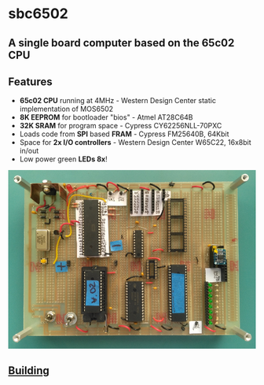 # sbc6502
## A single board computer based on the 65c02 CPU

## Features
* **65c02 CPU** running at 4MHz - Western Design Center static implementation of MOS6502
* **8K EEPROM** for bootloader "bios" - Atmel AT28C64B
* **32K SRAM** for program space - Cypress CY62256NLL-70PXC
* Loads code from **SPI** based **FRAM** - Cypress FM25640B, 64Kbit
* Space for **2x I/O controllers** - Western Design Center W65C22, 16x8bit in/out
* Low power green **LEDs 8x**!

![Wire wrapped prototype](sbc_top.png?raw=true "8-bit Single Board Computer")

## [Building](HOWTO.md)

